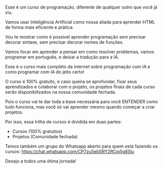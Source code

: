 Esse é um curso de programação, diferente de qualquer outro que você já viu. 

Vamos usar Inteligência Artificial como nossa aliada para aprender HTML de forma mais eficiente e prática. 

Vou te mostrar como é possível aprender programação sem precisar decorar sintaxe, sem precisar decorar nomes de funções. 

Vamos focar em aprender a pensar em como resolver problemas, vamos programar em português, e deixar a tradução para a IA.

Esse é o curso mais completo da internet sobre programação com IA e como programar com IA do jeito certo!

O curso é 100% gratuito, e caso queira se aprofundar, fixar seus aprendizados e colaborar com o projeto, os projetos finais de cada curso serão disponibilizados na nossa comunidade fechada.

Pois o curso vai te dar toda a base necessária para você ENTENDER como tudo funciona, mas você só vai aprender mesmo quando começar a criar projetos.

Por isso, essa trilha de cursos é dividida em duas partes:
- Cursos (100% gratuitos)
- Projetos (Comunidade fechada)

Temos também um grupo do Whatsapp aberto para quem está fazendo os cursos: https://chat.whatsapp.com/CP7zu5ebSRY2RCiq5g8Slu

Desejo a todos uma ótima jornada!